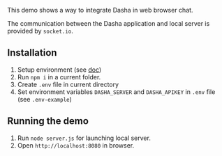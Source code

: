 This demo shows a way to integrate Dasha in web browser chat.

The communication between the Dasha application and local server is provided by `socket.io`.

## Installation

1. Setup environment (see [doc](https://docs.dasha.ai/en-us/default/setup-enviroment/))
1. Run `npm i` in a current folder.
2. Create `.env` file in current directory
3. Set environment variables `DASHA_SERVER` and `DASHA_APIKEY` in `.env` file (see `.env-example`)

## Running the demo

1. Run `node server.js` for launching local server.
2. Open `http://localhost:8080` in browser.
